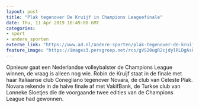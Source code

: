 ```yaml
---
layout: post
title: "Plak tegenover De Kruijf in Champions Leaguefinale"
date: Thu, 11 Apr 2019 10:49:00 GMT
categories: 
- sport 
- andere_sporten 
externe_link: "https://www.ad.nl/andere-sporten/plak-tegenover-de-kruijf-in-champions-leaguefinale~ad221510/"
feature_image: "https://images3.persgroep.net/rcs/gVS20ugR2cjdylRLDgAs0ebOf5k/diocontent/62147966/_fitwidth/400/?appId=21791a8992982cd8da851550a453bd7f&quality=0.7"
---
```


Opnieuw gaat een Nederlandse volleybalster de Champions League winnen, de vraag is alleen nog wie. Robin de Kruijf staat in de finale met haar Italiaanse club Conegliano tegenover Novara, de club van Celeste Plak. Novara rekende in de halve finale af met VakifBank, de Turkse club van Lonneke Sloetjes die de voorgaande twee edities van de Champions League had gewonnen.
